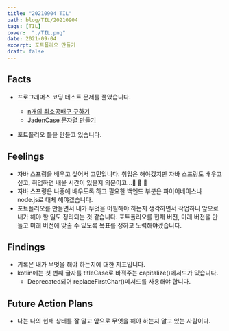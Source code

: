 ```yaml
---
title: "20210904 TIL"
path: blog/TIL/20210904
tags: [TIL]
cover:  "./TIL.png"
date: 2021-09-04
excerpt: 포트폴리오 만들기
draft: false
---
```


## Facts

* 프로그래머스 코딩 테스트 문제를 풀었습니다.
    * [n개의 최소공배구 구하기](https://hyejineee.github.io/blog/daily-n-lcm)
    * [JadenCase 문자열 만들기](https://hyejineee.github.io/blog/daily-janden-case-string)

* 포트폴리오 틀을 만들고 있습니다.  


## Feelings

* 자바 스프링을 배우고 싶어서 고민입니다. 취업은 해야겠지만 자바 스프링도 배우고 싶고, 취업하면 배울 시간이 있을지 의문이고...🤔 🤔 🤔 
* 자바 스프링은 나중에 배우도록 하고 필요한 백엔드 부분은 파이어베이스나 node.js로 대체 해야겠습니다. 
* 포트폴리오를 만들면서 내가 무엇을 어필해야 하는지 생각하면서 작업하니 앞으로 내가 해야 할 일도 정리되는 것 같습니다. 
포트폴리오를 현재 버전, 미래 버전을 만들고 미래 버전에 맞출 수 있도록 목표를 정하고 노력해야겠습니다. 

## Findings

* 기록은 내가 무엇을 해야 하는지에 대한 지표입니다.
* kotlin에는 첫 번째 글자를 titleCase로 바꿔주는 capitalize()메서드가 있습니다.
    * Deprecated되어 replaceFirstChar()메서드를 사용해야 합니다.


## Future Action Plans

* 나는 나의 현재 상태를 잘 알고 앞으로 무엇을 해야 하는지 알고 있는 사람이다.





